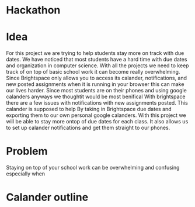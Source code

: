 # Hackathon

Idea
===
For this project we are trying to help students stay more on track with due dates. We have noticed that most students have a hard time with due dates and organization in computer science.
With all the projects we need to keep track of on top of basic school work it can become really overwhelming. Since Brightspace only allows you to access its calander, notifications, and
new posted assignments when it is running in your browser this can make our lives harder. Since most students are on their phones and using google calanders anyways we thoughtit would
be most benifical 
With brightspace there are a few issues with notifications with new assignments posted. This calander is supposed to help 
By taking in Brightspace due dates and exporting them to our own personal google calanders. 
With this project we will be able to stay more ontop of due dates for each class. It also allows us to set up calander notifications and get them straight to our phones.

Problem
===
Staying on top of your school work can be overwhelming and confusing especially when 

Calander outline
===
